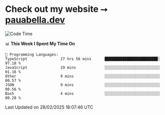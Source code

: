 # Check out my website ⭢ [pauabella.dev](https://pauabella.dev)

<!--START_SECTION:waka-->
![Code Time](http://img.shields.io/badge/Code%20Time-4%2C142%20hrs%2038%20mins-blue)

📊 **This Week I Spent My Time On** 

```text
💬 Programming Languages: 
TypeScript               27 hrs 56 mins      ████████████████████████░   97.18 % 
JavaScript               19 mins             ░░░░░░░░░░░░░░░░░░░░░░░░░   01.16 % 
Other                    9 mins              ░░░░░░░░░░░░░░░░░░░░░░░░░   00.57 % 
JSON                     9 mins              ░░░░░░░░░░░░░░░░░░░░░░░░░   00.56 % 
Bash                     4 mins              ░░░░░░░░░░░░░░░░░░░░░░░░░   00.28 % 
```


 Last Updated on 28/02/2025 18:07:46 UTC
<!--END_SECTION:waka-->
